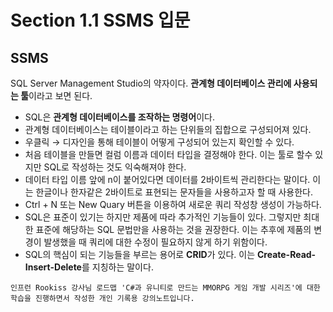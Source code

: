 # Section 1.1 SSMS 입문
## SSMS

SQL Server Management Studio의 약자이다. **관계형 데이터베이스 관리에 사용되는 툴**이라고 보면 된다.

- SQL은 **관계형 데이터베이스를 조작하는 명령어**이다.
- 관계형 데이터베이스는 테이블이라고 하는 단위들의 집합으로 구성되어져 있다.
- 우클릭 → 디자인을 통해 테이블이 어떻게 구성되어 있는지 확인할 수 있다.
- 처음 테이블을 만들면 컬럼 이름과 데이터 타입을 결정해야 한다. 이는 툴로 할수 있지만 SQL로 작성하는 것도 익숙해져야 한다.
- 데이터 타입 이름 앞에 n이 붙어있다면 데이터를 2바이트씩 관리한다는 말이다. 이는 한글이나 한자같은 2바이트로 표현되는 문자들을 사용하고자 할 때 사용한다.
- Ctrl + N 또는 New Quary 버튼을 이용하여 새로운 쿼리 작성창 생성이 가능하다.
- SQL은 표준이 있기는 하지만 제품에 따라 추가적인 기능들이 있다. 그렇지만 최대한 표준에 해당하는 SQL 문법만을 사용하는 것을 권장한다. 이는 추후에 제품의 변경이 발생했을 때 쿼리에 대한 수정이 필요하지 않게 하기 위함이다.
- SQL의 핵심이 되는 기능들을 부르는 용어로 **CRID**가 있다. 이는 **Create-Read-Insert-Delete**를 지칭하는 말이다.


```
인프런 Rookiss 강사님 로드맵 'C#과 유니티로 만드는 MMORPG 게임 개발 시리즈'에 대한 학습을 진행하면서 작성한 개인 기록용 강의노트입니다.
```
